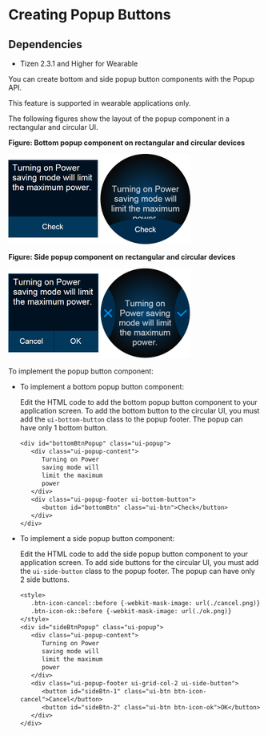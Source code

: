 # Creating Popup Buttons

## Dependencies

- Tizen 2.3.1 and Higher for Wearable

You can create bottom and side popup button components with the Popup API.

This feature is supported in wearable applications only.

The following figures show the layout of the popup component in a rectangular and circular UI.

**Figure: Bottom popup component on rectangular and circular devices**

![Bottom popup on a rectangular device](./media/rectangular_popup_bottom.png) ![Bottom popup on a circular device](./media/round_popup_bottom.png)

**Figure: Side popup component on rectangular and circular devices**

![Side popup component on a rectangular device](./media/rectangular_popup_side.png) ![Side popup component on a circular device](./media/round_popup_side.png)

To implement the popup button component:

- To implement a bottom popup button component:

  Edit the HTML code to add the bottom popup button component to your application screen. To add the bottom button to the circular UI, you must add the `ui-bottom-button` class to the popup footer. The popup can have only 1 bottom button.

  ```
  <div id="bottomBtnPopup" class="ui-popup">
     <div class="ui-popup-content">
        Turning on Power
        saving mode will
        limit the maximum
        power
     </div>
     <div class="ui-popup-footer ui-bottom-button">
        <button id="bottomBtn" class="ui-btn">Check</button>
     </div>
  </div>
  ```

- To implement a side popup button component:

  Edit the HTML code to add the side popup button component to your application screen. To add side buttons for the circular UI, you must add the `ui-side-button` class to the popup footer. The popup can have only 2 side buttons.

  ```
  <style>
     .btn-icon-cancel::before {-webkit-mask-image: url(./cancel.png)}
     .btn-icon-ok::before {-webkit-mask-image: url(./ok.png)}
  </style>
  <div id="sideBtnPopup" class="ui-popup">
     <div class="ui-popup-content">
        Turning on Power
        saving mode will
        limit the maximum
        power
     </div>
     <div class="ui-popup-footer ui-grid-col-2 ui-side-button">
        <button id="sideBtn-1" class="ui-btn btn-icon-cancel">Cancel</button>
        <button id="sideBtn-2" class="ui-btn btn-icon-ok">OK</button>
     </div>
  </div>
  ```